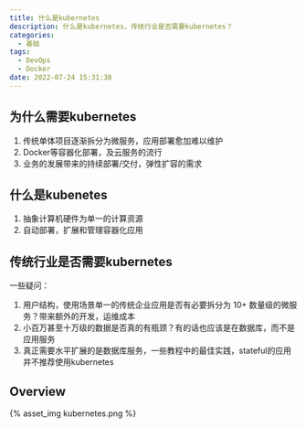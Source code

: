 ```yaml
---
title: 什么是kubernetes
description: 什么是kubernetes，传统行业是否需要kubernetes？
categories:
  - 基础
tags:
  - DevOps
  - Docker
date: 2022-07-24 15:31:38
---
```


## 为什么需要kubernetes

1. 传统单体项目逐渐拆分为微服务，应用部署愈加难以维护
2. Docker等容器化部署，及云服务的流行
3. 业务的发展带来的持续部署/交付，弹性扩容的需求

## 什么是kubenetes

1. 抽象计算机硬件为单一的计算资源
2. 自动部署，扩展和管理容器化应用

## 传统行业是否需要kubernetes

一些疑问：

1. 用户结构，使用场景单一的传统企业应用是否有必要拆分为 10+ 数量级的微服务？带来额外的开发，运维成本
2. 小百万甚至十万级的数据是否真的有瓶颈？有的话也应该是在数据库，而不是应用服务
3. 真正需要水平扩展的是数据库服务，一些教程中的最佳实践，stateful的应用并不推荐使用kubernetes

## Overview

{% asset_img kubernetes.png %}


